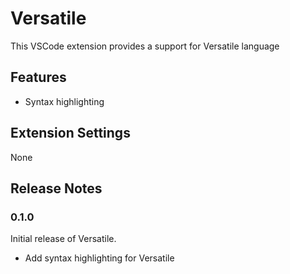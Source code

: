 # Versatile

This VSCode extension provides a support for Versatile language

## Features

* Syntax highlighting

## Extension Settings

None

## Release Notes

### 0.1.0

Initial release of Versatile.
* Add syntax highlighting for Versatile